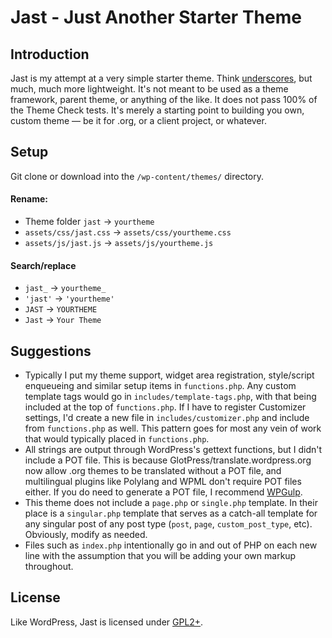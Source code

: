 # Jast - Just Another Starter Theme

## Introduction

Jast is my attempt at a very simple starter theme. Think [underscores](https://github.com/Automattic/_s), but much, much more lightweight. It's not meant to be used as a theme framework, parent theme, or anything of the like. It does not pass 100% of the Theme Check tests. It's merely a starting point to building you own, custom theme — be it for .org, or a client project, or whatever.

## Setup

Git clone or download into the `/wp-content/themes/` directory.

#### Rename:

- Theme folder `jast` → `yourtheme`
- `assets/css/jast.css` → `assets/css/yourtheme.css`
- `assets/js/jast.js` → `assets/js/yourtheme.js`

#### Search/replace

- `jast_` → `yourtheme_`
- `'jast'` → `'yourtheme'`
- `JAST` → `YOURTHEME`
- `Jast` → `Your Theme`

## Suggestions

- Typically I put my theme support, widget area registration, style/script enqueueing and similar setup items in `functions.php`. Any custom template tags would go in `includes/template-tags.php`, with that being included at the top of `functions.php`. If I have to register Customizer settings, I'd create a new file in `includes/customizer.php` and include from `functions.php` as well. This pattern goes for most any vein of work that would typically placed in `functions.php`.
- All strings are output through WordPress's gettext functions, but I didn't include a POT file. This is because GlotPress/translate.wordpress.org now allow .org themes to be translated without a POT file, and multilingual plugins like Polylang and WPML don't require POT files either. If you do need to generate a POT file, I recommend [WPGulp](https://github.com/ahmadawais/WPGulp).
- This theme does not include a `page.php` or `single.php` template. In their place is a `singular.php` template that serves as a catch-all template for any singular post of any post type (`post`, `page`, `custom_post_type`, etc). Obviously, modify as needed.
- Files such as `index.php` intentionally go in and out of PHP on each new line with the assumption that you will be adding your own markup throughout.

## License

Like WordPress, Jast is licensed under [GPL2+](https://www.gnu.org/licenses/old-licenses/gpl-2.0.en.html).
